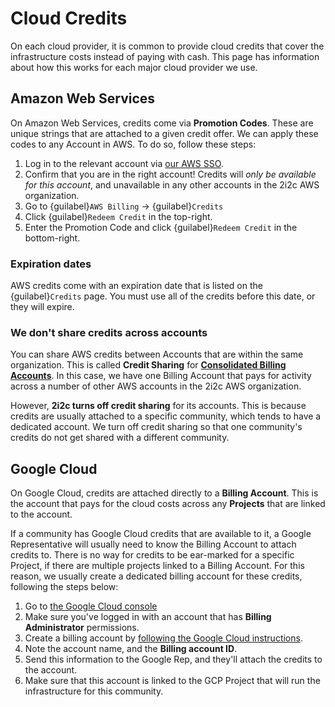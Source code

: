 # Cloud Credits

On each cloud provider, it is common to provide cloud credits that cover the infrastructure costs instead of paying with cash.
This page has information about how this works for each major cloud provider we use.

## Amazon Web Services

On Amazon Web Services, credits come via **Promotion Codes**.
These are unique strings that are attached to a given credit offer.
We can apply these codes to any Account in AWS.
To do so, follow these steps:

1. Log in to the relevant account via [our AWS SSO](cloud-access:aws-sso).
2. Confirm that you are in the right account! Credits will *only be available for this account*, and unavailable in any other accounts in the 2i2c AWS organization.
3. Go to {guilabel}`AWS Billing` -> {guilabel}`Credits`
4. Click {guilabel}`Redeem Credit` in the top-right.
5. Enter the Promotion Code and click {guilabel}`Redeem Credit` in the bottom-right.

### Expiration dates

AWS credits come with an expiration date that is listed on the {guilabel}`Credits` page.
You must use all of the credits before this date, or they will expire.

### We don't share credits across accounts

You can share AWS credits between Accounts that are within the same organization.
This is called **Credit Sharing** for [**Consolidated Billing Accounts**](https://aws.amazon.com/premiumsupport/knowledge-center/consolidated-billing-credits/).
In this case, we have one Billing Account that pays for activity across a number of other AWS accounts in the 2i2c AWS organization.

However, **2i2c turns off credit sharing** for its accounts.
This is because credits are usually attached to a specific community, which tends to have a dedicated account.
We turn off credit sharing so that one community's credits do not get shared with a different community.

## Google Cloud

On Google Cloud, credits are attached directly to a **Billing Account**.
This is the account that pays for the cloud costs across any **Projects** that are linked to the account.

If a community has Google Cloud credits that are available to it, a Google Representative will usually need to know the Billing Account to attach credits to.
There is no way for credits to be ear-marked for a specific Project, if there are multiple projects linked to a Billing Account.
For this reason, we usually create a dedicated billing account for these credits, following the steps below:

1. Go to [the Google Cloud console](https://console.cloud.google.com/)
2. Make sure you've logged in with an account that has **Billing Administrator** permissions.
3. Create a billing account by [following the Google Cloud instructions](https://cloud.google.com/billing/docs/how-to/manage-billing-account).
4. Note the account name, and the **Billing account ID**.
5. Send this information to the Google Rep, and they'll attach the credits to the account.
6. Make sure that this account is linked to the GCP Project that will run the infrastructure for this community.
